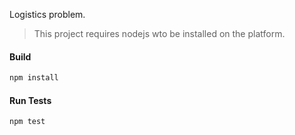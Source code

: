 Logistics problem.

> This project requires nodejs wto be installed on the platform.

#### Build 
```bash
npm install
```

#### Run Tests
```bash
npm test
```